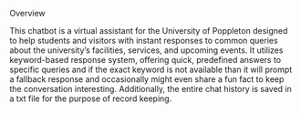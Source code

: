Overview

This chatbot is a virtual assistant for the University of Poppleton designed to help students and visitors with instant responses to common queries about the university’s facilities, services, and upcoming events. 
It utilizes keyword-based response system, offering quick, predefined answers to specific queries and if the exact keyword is not available than it will prompt a fallback response and occasionally might even share a
fun fact to keep the conversation interesting. Additionally, the entire chat history is saved in a txt file for the purpose of record keeping.

